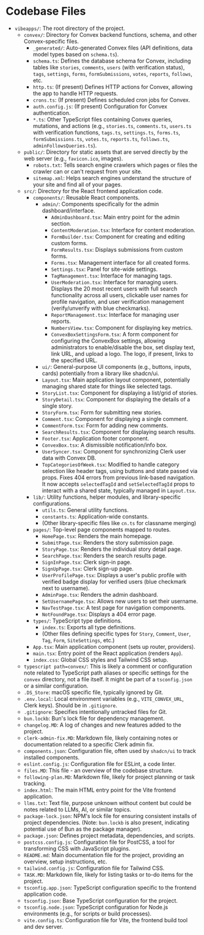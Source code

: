 # Codebase Files

- `vibeapps/`: The root directory of the project.
  - `convex/`: Directory for Convex backend functions, schema, and other Convex-specific files.
    - `_generated/`: Auto-generated Convex files (API definitions, data model types based on `schema.ts`).
    - `schema.ts`: Defines the database schema for Convex, including tables like `stories`, `comments`, `users` (with verification status), `tags`, `settings`, `forms`, `formSubmissions`, `votes`, `reports`, `follows`, etc.
    - `http.ts`: (If present) Defines HTTP actions for Convex, allowing the app to handle HTTP requests.
    - `crons.ts`: (If present) Defines scheduled cron jobs for Convex.
    - `auth.config.js`: (If present) Configuration for Convex authentication.
    - `*.ts`: Other TypeScript files containing Convex queries, mutations, and actions (e.g., `stories.ts`, `comments.ts`, `users.ts` with verification functions, `tags.ts`, `settings.ts`, `forms.ts`, `formSubmissions.ts`, `votes.ts`, `reports.ts`, `follows.ts`, `adminFollowsQueries.ts`).
  - `public/`: Directory for static assets that are served directly by the web server (e.g., `favicon.ico`, images).
    - `robots.txt`: Tells search engine crawlers which pages or files the crawler can or can't request from your site.
    - `sitemap.xml`: Helps search engines understand the structure of your site and find all of your pages.
  - `src/`: Directory for the React frontend application code.
    - `components/`: Reusable React components.
      - `admin/`: Components specifically for the admin dashboard/interface.
        - `AdminDashboard.tsx`: Main entry point for the admin section.
        - `ContentModeration.tsx`: Interface for content moderation.
        - `FormBuilder.tsx`: Component for creating and editing custom forms.
        - `FormResults.tsx`: Displays submissions from custom forms.
        - `Forms.tsx`: Management interface for all created forms.
        - `Settings.tsx`: Panel for site-wide settings.
        - `TagManagement.tsx`: Interface for managing tags.
        - `UserModeration.tsx`: Interface for managing users. Displays the 20 most recent users with full search functionality across all users, clickable user names for profile navigation, and user verification management (verify/unverify with blue checkmarks).
        - `ReportManagement.tsx`: Interface for managing user reports.
        - `NumbersView.tsx`: Component for displaying key metrics.
        - `ConvexBoxSettingsForm.tsx`: A form component for configuring the ConvexBox settings, allowing administrators to enable/disable the box, set display text, link URL, and upload a logo. The logo, if present, links to the specified URL.
      - `ui/`: General-purpose UI components (e.g., buttons, inputs, cards) potentially from a library like shadcn/ui.
      - `Layout.tsx`: Main application layout component, potentially managing shared state for things like selected tags.
      - `StoryList.tsx`: Component for displaying a list/grid of stories.
      - `StoryDetail.tsx`: Component for displaying the details of a single story.
      - `StoryForm.tsx`: Form for submitting new stories.
      - `Comment.tsx`: Component for displaying a single comment.
      - `CommentForm.tsx`: Form for adding new comments.
      - `SearchResults.tsx`: Component for displaying search results.
      - `Footer.tsx`: Application footer component.
      - `ConvexBox.tsx`: A dismissible notification/info box.
      - `UserSyncer.tsx`: Component for synchronizing Clerk user data with Convex DB.
      - `TopCategoriesOfWeek.tsx`: Modified to handle category selection like header tags, using buttons and state passed via props. Fixes 404 errors from previous link-based navigation. It now accepts `selectedTagId` and `setSelectedTagId` props to interact with a shared state, typically managed in `Layout.tsx`.
    - `lib/`: Utility functions, helper modules, and library-specific configurations.
      - `utils.ts`: General utility functions.
      - `constants.ts`: Application-wide constants.
      - (Other library-specific files like `cn.ts` for classname merging)
    - `pages/`: Top-level page components mapped to routes.
      - `HomePage.tsx`: Renders the main homepage.
      - `SubmitPage.tsx`: Renders the story submission page.
      - `StoryPage.tsx`: Renders the individual story detail page.
      - `SearchPage.tsx`: Renders the search results page.
      - `SignInPage.tsx`: Clerk sign-in page.
      - `SignUpPage.tsx`: Clerk sign-up page.
      - `UserProfilePage.tsx`: Displays a user's public profile with verified badge display for verified users (blue checkmark next to username).
      - `AdminPage.tsx`: Renders the admin dashboard.
      - `SetUsernamePage.tsx`: Allows new users to set their username.
      - `NavTestPage.tsx`: A test page for navigation components.
      - `NotFoundPage.tsx`: Displays a 404 error page.
    - `types/`: TypeScript type definitions.
      - `index.ts`: Exports all type definitions.
      - (Other files defining specific types for `Story`, `Comment`, `User`, `Tag`, `Form`, `SiteSettings`, etc.)
    - `App.tsx`: Main application component (sets up router, providers).
    - `main.tsx`: Entry point of the React application (renders `App`).
    - `index.css`: Global CSS styles and Tailwind CSS setup.
  - `typescript path=convex/`: This is likely a comment or configuration note related to TypeScript path aliases or specific settings for the `convex` directory, not a file itself. It might be part of a `tsconfig.json` or a similar configuration.
  - `.DS_Store`: macOS specific file, typically ignored by Git.
  - `.env.local`: Local environment variables (e.g., `VITE_CONVEX_URL`, Clerk keys). Should be in `.gitignore`.
  - `.gitignore`: Specifies intentionally untracked files for Git.
  - `bun.lockb`: Bun's lock file for dependency management.
  - `changelog.MD`: A log of changes and new features added to the project.
  - `clerk-admin-fix.MD`: Markdown file, likely containing notes or documentation related to a specific Clerk admin fix.
  - `components.json`: Configuration file, often used by `shadcn/ui` to track installed components.
  - `eslint.config.js`: Configuration file for ESLint, a code linter.
  - `files.MD`: This file - an overview of the codebase structure.
  - `following-plan.MD`: Markdown file, likely for project planning or task tracking.
  - `index.html`: The main HTML entry point for the Vite frontend application.
  - `llms.txt`: Text file, purpose unknown without content but could be notes related to LLMs, AI, or similar topics.
  - `package-lock.json`: NPM's lock file for ensuring consistent installs of project dependencies. (Note: `bun.lockb` is also present, indicating potential use of Bun as the package manager).
  - `package.json`: Defines project metadata, dependencies, and scripts.
  - `postcss.config.js`: Configuration file for PostCSS, a tool for transforming CSS with JavaScript plugins.
  - `README.md`: Main documentation file for the project, providing an overview, setup instructions, etc.
  - `tailwind.config.js`: Configuration file for Tailwind CSS.
  - `TASK.MD`: Markdown file, likely for listing tasks or to-do items for the project.
  - `tsconfig.app.json`: TypeScript configuration specific to the frontend application code.
  - `tsconfig.json`: Base TypeScript configuration for the project.
  - `tsconfig.node.json`: TypeScript configuration for Node.js environments (e.g., for scripts or build processes).
  - `vite.config.ts`: Configuration file for Vite, the frontend build tool and dev server.

